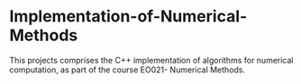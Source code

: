 # Implementation-of-Numerical-Methods
This projects comprises the C++ implementation of algorithms for numerical computation, as part of the course EO021- Numerical Methods.
